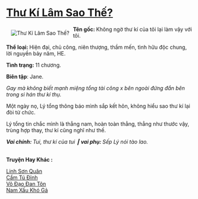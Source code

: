 <a href="https://utruyen.com/thu-ki-lam-sao-the/19319/" title="Thư Kí Lâm Sao Thế?"><h1>Thư Kí Lâm Sao Thế?</h1></a><div style="display:table"><img align="right" style="float: left; padding: 10px;" src="https://utruyen.com/images/story/200x260/thu-ki-lam-sao-the.jpg" alt="Thư Kí Lâm Sao Thế?"><b>Tên gốc: </b>Không ngờ thư kí của tôi lại làm vậy với tôi.<p></p><b>Thể loại: </b>Hiện đại, chủ công, niên thượng, thầm mến, tình hữu độc chung, lời nguyền bảy năm, HE.<p></p><b>Tình trạng: </b>11 chương.<p></p><b>Biên tập</b>: Jane.<p></p><i>Gay mà không biết mạnh miệng tổng tài công x bên ngoài đứng đắn bên trong si hán thư kí thụ.</i><p></p>Một ngày nọ, Lý tổng thông báo mình sắp kết hôn, không hiểu sao thư kí lại đòi từ chức.<p></p>Lý tổng tin chắc mình là thẳng nam, hoàn toàn thẳng, thẳng như thước vậy, trùng hợp thay, thư kí cũng nghĩ như thế.<p></p><b><i>Vai chính: </i></b><i>Tui, thư kí của tui ┃</i><b><i> vai phụ: </i></b><i>Sếp Lý nói tào lao.</i></div><p><br><b>Truyện Hay Khác :</b></p><a href="https://utruyen.com/linh-son-quan/19318/" alt="Linh Sơn Quân">Linh Sơn Quân</a><br/><a href="https://github.com/quanluxury/ngontinhhot/tree/master/truyenhay/19036/" alt="Cẩm Tú Đỉnh">Cẩm Tú Đỉnh</a><br/><a href="https://truyenhot2020.wordpress.com/2019/12/11/vo-dao-dan-ton/" alt="Võ Đạo Đan Tôn">Võ Đạo Đan Tôn</a><br/><a href="https://dammy2019.blogspot.com/2019/11/nam-xau-kho-ga.html" alt="Nam Xấu Khó Gả">Nam Xấu Khó Gả</a><br/>